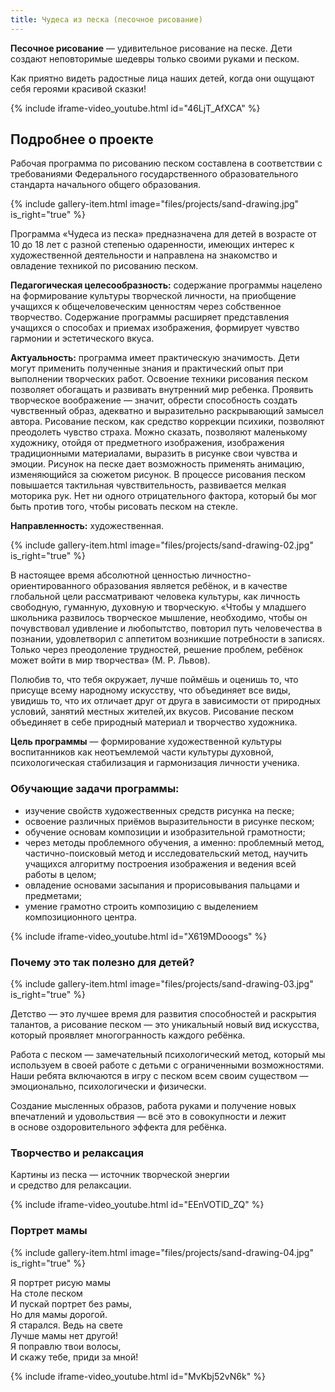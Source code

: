 ```yaml
---
title: Чудеса из песка (песочное рисование)
---
```


**Песочное рисование** — удивительное рисование на песке. Дети создают неповторимые шедевры только своими руками и песком.

Как приятно видеть радостные лица наших детей, когда они ощущают себя героями красивой сказки!

{% include iframe-video_youtube.html id="46LjT_AfXCA" %}


## Подробнее о проекте

Рабочая программа по рисованию песком составлена в соответствии с требованиями Федерального государственного образовательного стандарта начального общего образования.

{% include gallery-item.html image="files/projects/sand-drawing.jpg" is_right="true" %}

Программа «Чудеса из песка» предназначена для детей в возрасте от 10 до 18 лет с разной степенью одаренности, имеющих интерес к художественной деятельности и направлена на знакомство и овладение техникой по рисованию песком.

**Педагогическая целесообразность:** содержание программы нацелено на формирование культуры творческой личности, на приобщение учащихся к общечеловеческим ценностям через собственное творчество. Содержание программы расширяет представления учащихся о способах и приемах изображения, формирует чувство гармонии и эстетического вкуса.

**Актуальность:** программа имеет практическую значимость. Дети могут применить полученные знания и практический опыт при выполнении творческих работ. Освоение техники рисования песком позволяет обогащать и развивать внутренний мир ребенка. Проявить творческое воображение — значит, обрести способность создать чувственный образ, адекватно и выразительно раскрывающий замысел автора. Рисование песком, как средство коррекции психики, позволяют преодолеть чувство страха. Можно сказать, позволяют маленькому художнику, отойдя от предметного изображения, изображения традиционными материалами, выразить в рисунке свои чувства и эмоции. Рисунок на песке дает возможность применять анимацию, изменяющийся за сюжетом рисунок.
В процессе рисования песком повышается тактильная чувствительность, развивается мелкая моторика рук. Нет ни одного отрицательного фактора, который бы мог быть против того, чтобы рисовать песком на стекле.

**Направленность:** художественная.

{% include gallery-item.html image="files/projects/sand-drawing-02.jpg" is_right="true" %}

В настоящее время абсолютной ценностью личностно-ориентированного образования является ребёнок, и в качестве глобальной цели рассматривают человека культуры, как личность свободную, гуманную, духовную и творческую. «Чтобы у младшего школьника развилось творческое мышление, необходимо, чтобы он почувствовал удивление и любопытство, повторил путь человечества в познании, удовлетворил с аппетитом возникшие потребности в записях. Только через преодоление трудностей, решение проблем, ребёнок может войти в мир творчества» (М. Р. Львов).

Полюбив то, что тебя окружает, лучше поймёшь и оценишь то, что присуще всему народному искусству, что объединяет все виды, увидишь то, что их отличает друг от друга в зависимости от природных условий, занятий местных жителей,их вкусов. Рисование песком объединяет в себе природный материал и творчество художника.

**Цель программы** — формирование художественной культуры воспитанников как неотъемлемой части культуры духовной, психологическая стабилизация и гармонизация личности ученика.

### Обучающие задачи программы:
* изучение свойств художественных средств рисунка на песке;
* освоение различных приёмов выразительности в рисунке песком;
* обучение основам композиции и изобразительной грамотности;
* через методы проблемного обучения, а именно: проблемный метод, частично-поисковый метод и исследовательский метод, научить учащихся алгоритму построения изображения и ведения всей работы в целом;
* овладение основами засыпания и прорисовывания пальцами и предметами;
* умение грамотно строить композицию с выделением композиционного центра.

{% include iframe-video_youtube.html id="X619MDooogs" %}

### Почему это так полезно для детей?

{% include gallery-item.html image="files/projects/sand-drawing-03.jpg" is_right="true" %}

Детство — это лучшее время для развития способностей и раскрытия талантов, а рисование песком — это уникальный новый
вид искусства, который проявляет многогранность каждого ребёнка.

Работа с песком — замечательный психологический метод, который мы используем в своей работе с детьми с ограниченными
возможностями. Наши ребята включаются в игру с песком всем своим существом — эмоционально, психологически и физически.

Создание мысленных образов, работа руками и получение новых впечатлений и удовольствия — всё это в совокупности и лежит
в основе оздоровительного эффекта для ребёнка.


### Творчество и релаксация

Картины из песка — источник творческой энергии и средство для релаксации.

{% include iframe-video_youtube.html id="EEnVOTlD_ZQ" %}

### Портрет мамы

{% include gallery-item.html image="files/projects/sand-drawing-04.jpg" is_right="true" %}

Я портрет рисую мамы  
На столе песком  
И пускай портрет без рамы,  
Но для мамы дорогой.  
Я старался. Ведь на свете  
Лучше мамы нет другой!  
Я поправлю твои волосы,  
И скажу тебе, приди за мной!

{% include iframe-video_youtube.html id="MvKbj52vN6k" %}

